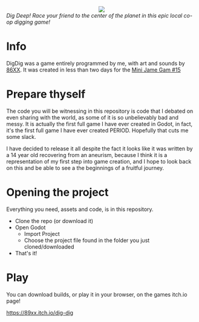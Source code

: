 <div align="center">
  <img src="https://img.itch.zone/aW1nLzExNDg4NTQ4LnBuZw==/original/KKlZbO.png"/>
</div>

<i>
Dig Deep! Race your friend to the center of the planet in this epic local co-op digging game!
</i>

# Info

DigDig was a game entirely programmed by me, with art and sounds by [86XX](https://twitter.com/DPY40407454).
It was created in less than two days for the [Mini Jame Gam #15](https://itch.io/jam/mini-jame-gam-15)

# Prepare thyself

The code you will be witnessing in this repository is code that I debated on even sharing with the world, as some of it is so unbelievably bad and messy.
It is actually the first full game I have ever created in Godot, in fact, it's the first full game I have ever created PERIOD. Hopefully that
cuts me some slack.

I have decided to release it all despite the fact it looks like it was written by a 14 year old recovering from an aneurism, because I think it is a
representation of my first step into game creation, and I hope to look back on this and be able to see a the beginnings of a fruitful journey.

# Opening the project

Everything you need, assets and code, is in this repository.

* Clone the repo (or download it)
* Open Godot
  * Import Project
  * Choose the project file found in the folder you just cloned/downloaded
* That's it!

# Play

You can download builds, or play it in your browser, on the games itch.io page!

https://89xx.itch.io/dig-dig
